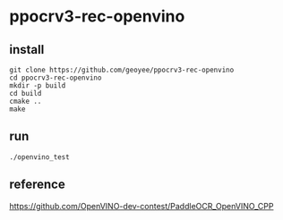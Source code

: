 # ppocrv3-rec-openvino

## install

```shell
git clone https://github.com/geoyee/ppocrv3-rec-openvino
cd ppocrv3-rec-openvino
mkdir -p build
cd build
cmake ..
make
```

## run

```shell
./openvino_test
```

## reference

https://github.com/OpenVINO-dev-contest/PaddleOCR_OpenVINO_CPP